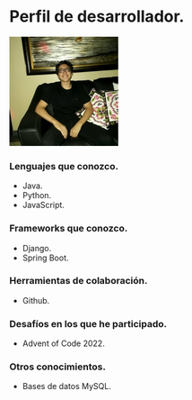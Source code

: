 # Perfil de desarrollador.

![Foto del desarrolador](/images/foto_de_perfil.jpg)

### Lenguajes que conozco.
- Java.
- Python.
- JavaScript.

### Frameworks que conozco.
- Django.
- Spring Boot.

### Herramientas de colaboración.
- Github.

### Desafíos en los que he participado.
- Advent of Code 2022.

### Otros conocimientos.
- Bases de datos MySQL.
